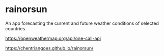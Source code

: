 # rainorsun
An app forecasting the current and future weather conditions of selected countries

https://openweathermap.org/api/one-call-api

https://chentriangoes.github.io/rainorsun/
